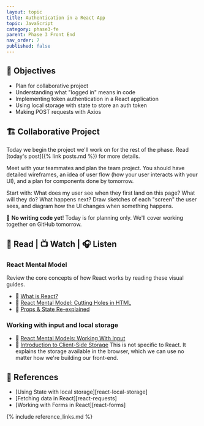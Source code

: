 ```yaml
---
layout: topic
title: Authentication in a React App
topic: JavaScript
category: phase3-fe
parent: Phase 3 Front End
nav_order: 7
published: false
---
```


## 🎯 Objectives

- Plan for collaborative project
- Understanding what "logged in" means in code
- Implementing token authentication in a React application
- Using local storage with state to store an auth token
- Making POST requests with Axios

## 🏗️ Collaborative Project

Today we begin the project we'll work on for the rest of the phase. Read [today's post]({% link posts.md %}) for more details.

Meet with your teammates and plan the team project. You should have detailed wireframes, an idea of user flow (how your user interacts with your UI), and a plan for components done by tomorrow.

Start with: What does my user see when they first land on this page? What will they do? What happens next? Draw sketches of each "screen" the user sees, and diagram how the UI changes when something happens.

🚫 **No writing code yet**! Today is for planning only. We'll cover working together on GitHub tomorrow.

## 📖 Read | 📺 Watch | 🎧 Listen

### React Mental Model

Review the core concepts of how React works by reading these visual guides.

- 📖 [What is React?](https://learnreact.design/posts/what-is-react)
- 📖 [React Mental Model: Cutting Holes in HTML](https://learnreact.design/posts/react-mental-model-cut-holes-in-html-template)
- 📖 [Props & State Re-explained](https://learnreact.design/posts/props-state-reexplained)

### Working with input and local storage

- 📖 [React Mental Models: Working With Input](https://learnreact.design/posts/react-mental-model-html-input)
- 📖 [Introduction to Client-Side Storage](https://javascript.plainenglish.io/introduction-to-client-side-storage-31b103909fb9) This is not specific to React. It explains the storage available in the browser, which we can use no matter how we're building our front-end.

## 🔖 References

- [Using State with local storage][react-local-storage]
- [Fetching data in React][react-requests]
- [Working with Forms in React][react-forms]

{% include reference_links.md %}
